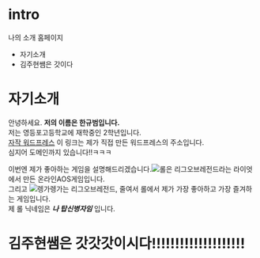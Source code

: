 # intro
나의 소개 홈페이지

* 자기소개
* 김주현쌤은 갓이다

# 자기소개 #

안녕하세요. **저의 이름은 한규범입니다.**  
저는 영등포고등학교에 재학중인 2학년입니다.  
[자작 워드프레스](http://ntmakers.com "자작 워드프레스 링크") 이 링크는 제가 직접 만든 워드프레스의 주소입니다.  
심지어 도메인까지 있습니다!!ㅋㅋㅋ    

이번엔 제가 좋아하는 게임을 설명해드리겠습니다.![롤](https://s-media-cache-ak0.pinimg.com/236x/16/51/ec/1651eccc4e4a518df1382241b3a7610f.jpg "롤 아이콘")은 리그오브레전드라는 라이엇에서 만든 온라인AOS게임입니다.  
그리고 ![렝가](http://cfile2.uf.tistory.com/image/2520344A586243AB040C75 "렝가")렝가는 리그오브레전드, 줄여서 롤에서 제가 가장 좋아하고 가장 즐겨하는 게임입니다.  
제 롤 닉네임은 ***나 탑신병자임*** 입니다.  

# 김주현쌤은 갓갓갓이시다!!!!!!!!!!!!!!!!!!!! #  
